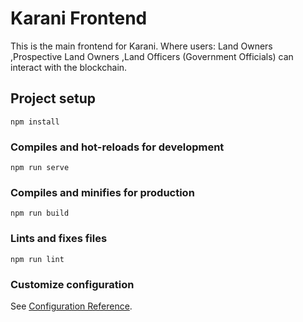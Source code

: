 # Karani Frontend

This is the main frontend for Karani. Where users: Land Owners ,Prospective Land Owners ,Land Officers (Government Officials)
can interact with the blockchain.

## Project setup

```
npm install
```

### Compiles and hot-reloads for development

```
npm run serve
```

### Compiles and minifies for production

```
npm run build
```

### Lints and fixes files

```
npm run lint
```

### Customize configuration

See [Configuration Reference](https://cli.vuejs.org/config/).

